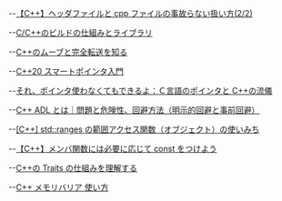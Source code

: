 --[【C++】ヘッダファイルと cpp ファイルの事故らない扱い方(2/2)](https://nut-softwaredevelopper.hatenablog.com/entry/2017/04/04/143808)

--[C/C++のビルドの仕組みとライブラリ](https://kamino.hatenablog.com/entry/c%2B%2B-principle-of-build-library)

--[C++のムーブと完全転送を知る](https://proc-cpuinfo.fixstars.com/2016/03/c-html/)

--[C++20 スマートポインタ入門](https://qiita.com/hmito/items/9b35a2438a8b8ee4b5af)

--[それ、ポインタ使わなくてもできるよ：Ｃ言語のポインタと C++の流儀](https://qiita.com/hmito/items/44925fca9fca74e78f61)

--[C++ ADL とは｜問題と危険性、回避方法（明示的回避と事前回避）](https://marycore.jp/prog/cpp/about-adl-avoid-adl/)

--[[C++] std::ranges の範囲アクセス関数（オブジェクト）の使いみち](https://onihusube.hatenablog.com/entry/2019/12/26/200203)

--[【C++】メンバ関数には必要に応じて const をつけよう](https://flat-leon.hatenablog.com/entry/cpp_const_member_function)

--[C++の Traits の仕組みを理解する](https://qiita.com/rita0222/items/09e49723e3339ba5de24)

--[C++ メモリバリア 使い方](https://qiita.com/tetsu0121/items/cd28780bc30f3a1d3353)
